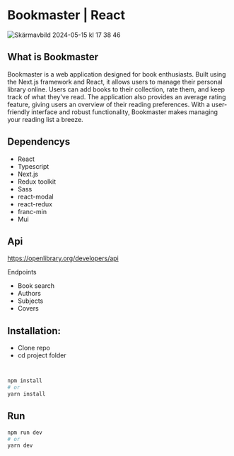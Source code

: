 # Bookmaster | React

![Skärmavbild 2024-05-15 kl  17 38 46](https://github.com/JoohanK/Bookmaster/assets/145558750/f5d267c6-5e7a-4387-b713-6041c0be3537)

## What is Bookmaster

Bookmaster is a web application designed for book enthusiasts.
Built using the Next.js framework and React, it allows users to manage their personal library online.
Users can add books to their collection, rate them, and keep track of what they've read.
The application also provides an average rating feature, giving users an overview of their reading preferences.
With a user-friendly interface and robust functionality, Bookmaster makes managing your reading list a breeze.

## Dependencys

- React
- Typescript
- Next.js
- Redux toolkit
- Sass
- react-modal
- react-redux
- franc-min
- Mui

## Api

https://openlibrary.org/developers/api

 Endpoints
- Book search
- Authors
- Subjects
- Covers

## Installation:

- Clone repo
- cd project folder

```bash


npm install
# or
yarn install

```

## Run

```bash
npm run dev
# or
yarn dev
```

##
